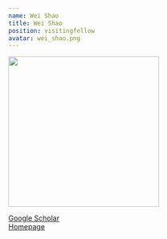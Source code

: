 ```yaml
---
name: Wei Shao
title: Wei Shao
position: visitingfellow
avatar: wei_shao.png
---
```


<img width="300" src="{{site.baseurl}}/images/people/{{page.avatar}}" data-action="zoom">

<i class="fa fa-bar-chart"></i> [Google Scholar](https://scholar.google.com.au/citations?user=sdthjnoAAAAJ&hl=en)
<br>
<i class="fa fa-home"></i> [Homepage](https://swsamleo.github.io/wei_shao.github.io/)
